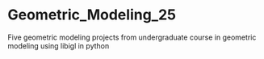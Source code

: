 # Geometric_Modeling_25
Five geometric modeling projects from undergraduate course in geometric modeling using libigl in python
